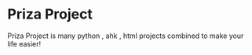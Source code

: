 # Priza Project
 Priza Project is many python , ahk , html projects combined to make your life easier!
